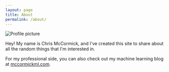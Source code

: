 ```yaml
---
layout: page
title: About
permalink: /about/
---
```


![Profile picture][profile_pic]

Hey! My name is Chris McCormick, and I've created this site to share about all the random things that I'm interested in. 

For my professional side, you can also check out my machine learning blog at [mccormickml.com](http://www.mccormickml.com).

[profile_pic]: https://chrisjmccormick.files.wordpress.com/2012/12/chrisprofile_portrait_300px.jpg
